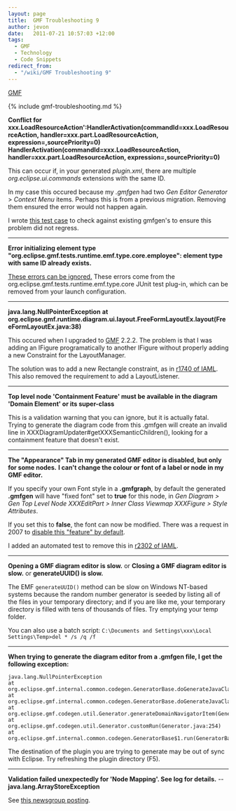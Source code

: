 ```yaml
---
layout: page
title:  GMF Troubleshooting 9
author: jevon
date:   2011-07-21 10:57:03 +12:00
tags:
  - GMF
  - Technology
  - Code Snippets
redirect_from:
  - "/wiki/GMF Troubleshooting 9"
---
```


[GMF](gmf.md)

{% include gmf-troubleshooting.md %}

**Conflict for xxx.LoadResourceAction':HandlerActivation(commandId=xxx.LoadResourceAction, handler=xxx.part.LoadResourceAction, expression=,sourcePriority=0) HandlerActivation(commandId=xxx.LoadResourceAction, handler=xxx.part.LoadResourceAction, expression=,sourcePriority=0)**

This can occur if, in your generated _plugin.xml_, there are multiple _org.eclipse.ui.commands_ extensions with the same ID.

In my case this occured because my _.gmfgen_ had two _Gen Editor Generator_ > _Context Menu_ items. Perhaps this is from a previous migration. Removing them ensured the error would not happen again.

I wrote <a href="http://code.google.com/p/iaml/source/browse/trunk/org.openiaml.model.tests/src/org/openiaml/model/tests/release/GmfGenTestCase.java?spec=svn1123&r=1123#459">this test case</a> to check against existing gmfgen's to ensure this problem did not regress.

---
**Error initializing element type "org.eclipse.gmf.tests.runtime.emf.type.core.employee": element type with same ID already exists.**

<a href="http://dev.eclipse.org/mhonarc/newsLists/news.eclipse.modeling.gmf/msg01870.html">These errors can be ignored.</a> These errors come from the org.eclipse.gmf.tests.runtime.emf.type.core JUnit test plug-in, which can be removed from your launch configuration.

---
**java.lang.NullPointerException**
**at org.eclipse.gmf.runtime.diagram.ui.layout.FreeFormLayoutEx.layout(FreeFormLayoutEx.java:38)**

This occured when I upgraded to [GMF](gmf.md) 2.2.2. The problem is that I was adding an IFigure programatically to another IFigure without properly adding a new Constraint for the LayoutManager.

The solution was to add a new Rectangle constraint, as in <a href="http://code.google.com/p/iaml/source/detail?r=1740">r1740 of IAML</a>. This also removed the requirement to add a LayoutListener.

---
**Top level node 'Containment Feature' must be available in the diagram 'Domain Element' or its super-class**

This is a validation warning that you can ignore, but it is actually fatal. Trying to generate the diagram code from this .gmfgen will create an invalid line in XXXDiagramUpdater#getXXXSemanticChildren(), looking for a containment feature that doesn't exist.

---
**The "Appearance" Tab in my generated GMF editor is disabled, but only for some nodes.**
**I can't change the colour or font of a label or node in my GMF editor.**

If you specify your own Font style in a **.gmfgraph**, by default the generated **.gmfgen** will have "fixed font" set to **true** for this node, in _Gen Diagram > Gen Top Level Node XXXEditPart > Inner Class Viewmap XXXFigure > Style Attributes_.

If you set this to **false**, the font can now be modified. There was a request in 2007 to <a href="http://dev.eclipse.org/newslists/news.eclipse.modeling.gmf/msg09110.html">disable this "feature" by default</a>.

I added an automated test to remove this in <a href="http://code.google.com/p/iaml/source/detail?r=2302">r2302 of IAML</a>.

---
**Opening a GMF diagram editor is slow.** or
**Closing a GMF diagram editor is slow.** or
**generateUUID() is slow.**

The EMF `generateUUID()` method can be slow on Windows NT-based systems because the random number generator is seeded by listing all of the files in your temporary directory; and if you are like me, your temporary directory is filled with tens of thousands of files. Try emptying your temp folder.

You can also use a batch script: `C:\Documents and Settings\xxx\Local Settings\Temp>del * /s /q /f`

---
**When trying to generate the diagram editor from a .gmfgen file, I get the following exception:**
```
java.lang.NullPointerException
at org.eclipse.gmf.internal.common.codegen.GeneratorBase.doGenerateJavaClass(GeneratorBase.java:367)
at org.eclipse.gmf.internal.common.codegen.GeneratorBase.doGenerateJavaClass(GeneratorBase.java:321)
at org.eclipse.gmf.codegen.util.Generator.generateDomainNavigatorItem(Generator.java:726)
at org.eclipse.gmf.codegen.util.Generator.customRun(Generator.java:254)
at org.eclipse.gmf.internal.common.codegen.GeneratorBase$1.run(GeneratorBase.java:473)
```

The destination of the plugin you are trying to generate may be out of sync with Eclipse. Try refreshing the plugin directory (F5).

---
**Validation failed unexpectedly for 'Node Mapping'. See log for details.** -- **java.lang.ArrayStoreException**

See <a href="http://www.eclipse.org/forums/index.php?t=msg&th=208456">this newsgroup posting</a>.

